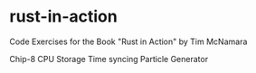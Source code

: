 # rust-in-action
Code Exercises for the Book "Rust in Action" by Tim McNamara

Chip-8 CPU
Storage
Time syncing
Particle Generator
